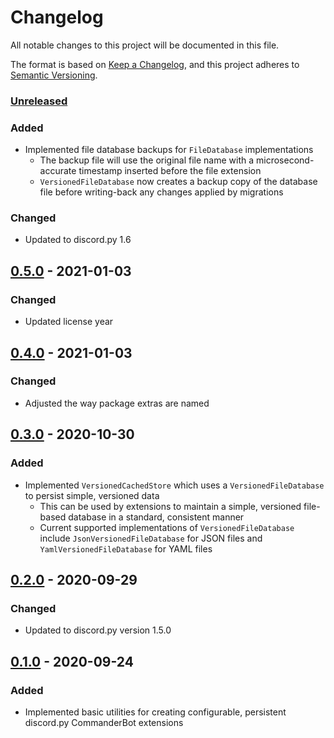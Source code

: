 # Changelog

All notable changes to this project will be documented in this file.

The format is based on [Keep a Changelog](https://keepachangelog.com/en/1.0.0/), and this project adheres to [Semantic Versioning](https://semver.org/spec/v2.0.0.html).

### [Unreleased]

### Added

- Implemented file database backups for `FileDatabase` implementations
  - The backup file will use the original file name with a microsecond-accurate timestamp inserted before the file extension
  - `VersionedFileDatabase` now creates a backup copy of the database file before writing-back any changes applied by migrations

### Changed

- Updated to discord.py 1.6

## [0.5.0] - 2021-01-03

### Changed

- Updated license year

## [0.4.0] - 2021-01-03

### Changed

- Adjusted the way package extras are named

## [0.3.0] - 2020-10-30

### Added

- Implemented `VersionedCachedStore` which uses a `VersionedFileDatabase` to persist simple, versioned data
  - This can be used by extensions to maintain a simple, versioned file-based database in a standard, consistent manner
  - Current supported implementations of `VersionedFileDatabase` include `JsonVersionedFileDatabase` for JSON files and `YamlVersionedFileDatabase` for YAML files

## [0.2.0] - 2020-09-29

### Changed

- Updated to discord.py version 1.5.0

## [0.1.0] - 2020-09-24

### Added

- Implemented basic utilities for creating configurable, persistent discord.py CommanderBot extensions

[unreleased]: https://github.com/CommanderBot-Dev/commanderbot-lib/compare/v0.5.0...HEAD
[0.5.0]: https://github.com/CommanderBot-Dev/commanderbot-lib/compare/v0.4.0...v0.5.0
[0.4.0]: https://github.com/CommanderBot-Dev/commanderbot-lib/compare/v0.3.0...v0.4.0
[0.3.0]: https://github.com/CommanderBot-Dev/commanderbot-lib/compare/v0.2.0...v0.3.0
[0.2.0]: https://github.com/CommanderBot-Dev/commanderbot-lib/compare/v0.1.0...v0.2.0
[0.1.0]: https://github.com/CommanderBot-Dev/commanderbot-lib/releases/tag/v0.1.0
